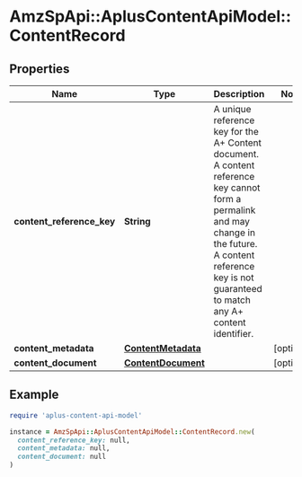 # AmzSpApi::AplusContentApiModel::ContentRecord

## Properties

| Name | Type | Description | Notes |
| ---- | ---- | ----------- | ----- |
| **content_reference_key** | **String** | A unique reference key for the A+ Content document. A content reference key cannot form a permalink and may change in the future. A content reference key is not guaranteed to match any A+ content identifier. |  |
| **content_metadata** | [**ContentMetadata**](ContentMetadata.md) |  | [optional] |
| **content_document** | [**ContentDocument**](ContentDocument.md) |  | [optional] |

## Example

```ruby
require 'aplus-content-api-model'

instance = AmzSpApi::AplusContentApiModel::ContentRecord.new(
  content_reference_key: null,
  content_metadata: null,
  content_document: null
)
```


